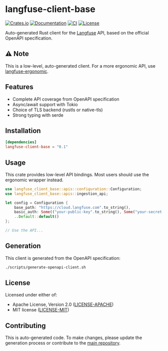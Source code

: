 # langfuse-client-base

[![Crates.io](https://img.shields.io/crates/v/langfuse-client-base.svg)](https://crates.io/crates/langfuse-client-base)
[![Documentation](https://docs.rs/langfuse-client-base/badge.svg)](https://docs.rs/langfuse-client-base)
[![CI](https://github.com/genai-rs/langfuse-client-base/workflows/CI/badge.svg)](https://github.com/genai-rs/langfuse-client-base/actions)
[![License](https://img.shields.io/crates/l/langfuse-client-base)](./LICENSE-MIT)

Auto-generated Rust client for the [Langfuse](https://langfuse.com) API, based on the official OpenAPI specification.

## ⚠️ Note

This is a low-level, auto-generated client. For a more ergonomic API, use [langfuse-ergonomic](https://github.com/genai-rs/langfuse-ergonomic).

## Features

- Complete API coverage from OpenAPI specification
- Async/await support with Tokio
- Choice of TLS backend (rustls or native-tls)
- Strong typing with serde

## Installation

```toml
[dependencies]
langfuse-client-base = "0.1"
```

## Usage

This crate provides low-level API bindings. Most users should use the ergonomic wrapper instead.

```rust
use langfuse_client_base::apis::configuration::Configuration;
use langfuse_client_base::apis::ingestion_api;

let config = Configuration {
    base_path: "https://cloud.langfuse.com".to_string(),
    basic_auth: Some(("your-public-key".to_string(), Some("your-secret-key".to_string()))),
    ..Default::default()
};

// Use the API...
```

## Generation

This client is generated from the OpenAPI specification:

```bash
./scripts/generate-openapi-client.sh
```

## License

Licensed under either of:
- Apache License, Version 2.0 ([LICENSE-APACHE](LICENSE-APACHE))
- MIT license ([LICENSE-MIT](LICENSE-MIT))

## Contributing

This is auto-generated code. To make changes, please update the generation process or contribute to the [main repository](https://github.com/genai-rs/langfuse-ergonomic).